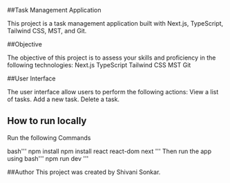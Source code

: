 
##Task Management Application

This project is a task management application built with Next.js, TypeScript, Tailwind CSS, MST, and Git.

##Objective

The objective of this project is to assess your skills and proficiency in the following technologies:
Next.js
TypeScript
Tailwind CSS
MST
Git

##User Interface

The user interface allow users to perform the following actions:
View a list of tasks.
Add a new task.
Delete a task.

## How to run locally

Run the following Commands 

bash'''
npm install
npm install react react-dom next
'''
Then run the app using
bash'''
npm run dev
'''

##Author
This project was created by Shivani Sonkar.


